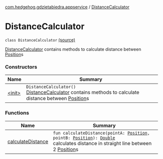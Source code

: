 [com.hedgehog.gdzietabiedra.appservice](../index.md) / [DistanceCalculator](./index.md)

# DistanceCalculator

`class DistanceCalculator` [(source)](https://github.com/asvid/GdzieTaBiedra/tree/master/app/src/main/java/com/hedgehog/gdzietabiedra/appservice/DistanceCalculator.kt#L9)

[DistanceCalculator](./index.md) contains methods to calculate distance between [Position](../../com.github.asvid.biedra.domain/-position/index.md)s

### Constructors

| Name | Summary |
|---|---|
| [&lt;init&gt;](-init-.md) | `DistanceCalculator()`<br>[DistanceCalculator](./index.md) contains methods to calculate distance between [Position](../../com.github.asvid.biedra.domain/-position/index.md)s |

### Functions

| Name | Summary |
|---|---|
| [calculateDistance](calculate-distance.md) | `fun calculateDistance(pointA: `[`Position`](../../com.github.asvid.biedra.domain/-position/index.md)`, pointB: `[`Position`](../../com.github.asvid.biedra.domain/-position/index.md)`): `[`Double`](https://kotlinlang.org/api/latest/jvm/stdlib/kotlin/-double/index.html)<br>calculates distance in straight line between 2 [Position](../../com.github.asvid.biedra.domain/-position/index.md)s |
